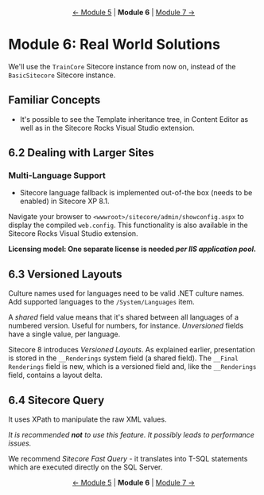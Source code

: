 <p align="center">
    <a href="module-5.md">← Module 5</a> | <strong>Module 6</strong> | <a href="module-7.md">Module 7 →</a>
</p>

# Module 6: Real World Solutions

We'll use the `TrainCore` Sitecore instance from now on, instead of the `BasicSitecore` Sitecore instance.

## Familiar Concepts

* It's possible to see the Template inheritance tree, in Content Editor as well as in the Sitecore Rocks Visual Studio
  extension.

## 6.2 Dealing with Larger Sites

### Multi-Language Support

* Sitecore language fallback is implemented out-of-the box (needs to be enabled) in Sitecore XP 8.1.

Navigate your browser to `<wwwroot>/sitecore/admin/showconfig.aspx` to display the compiled `web.config`. This
functionality is also available in the Sitecore Rocks Visual Studio extension.

**Licensing model: One separate license is needed *per IIS application pool*.**

## 6.3 Versioned Layouts

Culture names used for languages need to be valid .NET culture names. Add supported languages to the `/System/Languages`
item.

A *shared* field value means that it's shared between all languages of a numbered version. Useful for numbers, for
instance. *Unversioned* fields have a single value, per language.

Sitecore 8 introduces *Versioned Layouts*. As explained earlier, presentation is stored in the `__Renderings` system
field (a shared field). The `__Final Renderings` field is new, which is a versioned field and, like the `__Renderings`
field, contains a layout delta.

## 6.4 Sitecore Query

It uses XPath to manipulate the raw XML values.

*It is recommended **not** to use this feature. It possibly leads to performance issues.*

We recommend *Sitecore Fast Query* - it translates into T-SQL statements which are executed directly on the SQL Server.

<p align="center">
    <a href="module-5.md">← Module 5</a> | <strong>Module 6</strong> | <a href="module-7.md">Module 7 →</a>
</p>
